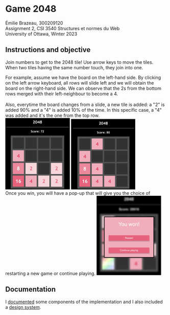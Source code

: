 # Game 2048
Émilie Brazeau, 300209120
</br>Assignment 2, CSI 3540 Structures et normes du Web
</br>University of Ottawa, Winter 2023

## Instructions and objective
Join numbers to get to the 2048 tile! Use arrow keys to move the tiles. When two tiles having the same number touch, they join into one.

For example, assume we have the board on the left-hand side. By clicking on the left arrow keyboard, all rows will slide left and we will obtain the board on the right-hand side. We can observe that the 2s from the bottom rows merged with their left-neighbour to become a 4.
</br>
</br>
Also, everytime the board changes from a slide, a new tile is added: a "2" is added 90% and a "4" is added 10% of the time. In this specific case, a "4" was added and it's the one from the top row.
</br>
<img src="/docs/initialState.jpg" width="40%"/>
<span>          </span>
<img src="/docs/finalState.jpg" width="40%"/>
</br> Once you win, you will have a pop-up that will give you the choice of restarting a new game or continue playing.
<img src="/assets/design_system/2048-won.jpg" width="40%"/>

## Documentation
I [documented](/assets/design_system/) some components of the implementation and I also included a [design system](/docs/design_system.md).
